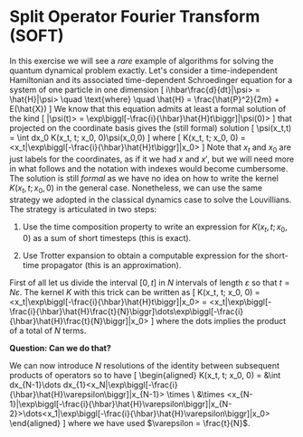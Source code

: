 # Split Operator Fourier Transform (SOFT)

In this exercise we will see a *rare* example of algorithms for solving the quantum dynamical problem exactly.
Let's consider a time-independent Hamiltonian and its associated time-dependent Schroedinger equation for a system of one particle in one dimension
\[
i\hbar\frac{d}{dt}|\psi> = \hat{H}|\psi> \quad \text{where} \quad \hat{H} = \frac{\hat{P}^2}{2m} + E(\hat{X})
\]
We know that this equation admits at least a formal solution of the kind
\[
|\psi(t)> = \exp\biggl[-\frac{i}{\hbar}\hat{H}t\biggr]|\psi(0)>
\]
that projected on the coordinate basis gives the (still formal) solution
\[
\psi(x_t,t) = \int dx_0 K(x_t, t; x_0, 0)\psi(x_0,0)
\]
where
\[
K(x_t, t; x_0, 0) = <x_t|\exp\biggl[-\frac{i}{\hbar}\hat{H}t\biggr]|x_0>
\]
Note that $x_t$ and $x_0$ are just labels for the coordinates, as if it we had $x$ and $x'$, but we will need more in what follows and the notation with indexes would become cumbersome.
The solution is still *formal* as we have no idea on how to write the kernel $K(x_t, t; x_0, 0)$ in the general case. Nonetheless, we can use the same strategy we adopted in the classical dynamics case to solve the Louvillians. The strategy is articulated in two steps:

1. Use the time composition property to write an expression for $K(x_t, t; x_0, 0)$ as a sum of short timesteps (this is exact).

2. Use Trotter expansion to obtain a computable expression for the short-time propagator (this is an approximation).

First of all let us divide the interval $[0,t]$ in $N$ intervals of length $\varepsilon$ so that $t = N\varepsilon$. The kernel $K$ with this trick can be written as
\[
K(x_t, t; x_0, 0) = <x_t|\exp\biggl[-\frac{i}{\hbar}\hat{H}t\biggr]|x_0> = <x_t|\exp\biggl[-\frac{i}{\hbar}\hat{H}\frac{t}{N}\biggr]\dots\exp\biggl[-\frac{i}{\hbar}\hat{H}\frac{t}{N}\biggr]|x_0>
\]
where the dots implies the product of a total of $N$ terms.

**Question: Can we do that?**

We can now introduce $N$ resolutions of the identity between subsequent products of operators so to have
\[
\begin{aligned}
K(x_t, t; x_0, 0) = &\int dx_{N-1}\dots dx_{1}<x_N|\exp\biggl[-\frac{i}{\hbar}\hat{H}\varepsilon\biggr]|x_{N-1}> \times \\
&\times <x_{N-1}|\exp\biggl[-\frac{i}{\hbar}\hat{H}\varepsilon\biggr]|x_{N-2}>\dots<x_1|\exp\biggl[-\frac{i}{\hbar}\hat{H}\varepsilon\biggr]|x_0>
\end{aligned}
\]
where we have used $\varepsilon = \frac{t}{N}$.
